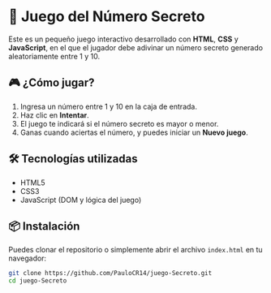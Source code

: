# 🔢 Juego del Número Secreto

Este es un pequeño juego interactivo desarrollado con **HTML**, **CSS** y **JavaScript**, en el que el jugador debe adivinar un número secreto generado aleatoriamente entre 1 y 10.

## 🎮 ¿Cómo jugar?

1. Ingresa un número entre 1 y 10 en la caja de entrada.
2. Haz clic en **Intentar**.
3. El juego te indicará si el número secreto es mayor o menor.
4. Ganas cuando aciertas el número, y puedes iniciar un **Nuevo juego**.

## 🛠️ Tecnologías utilizadas

- HTML5
- CSS3
- JavaScript (DOM y lógica del juego)

## 📦 Instalación

Puedes clonar el repositorio o simplemente abrir el archivo `index.html` en tu navegador:

```bash
git clone https://github.com/PauloCR14/juego-Secreto.git
cd juego-Secreto

